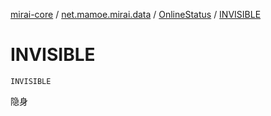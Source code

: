 [mirai-core](../../index.md) / [net.mamoe.mirai.data](../index.md) / [OnlineStatus](index.md) / [INVISIBLE](./-i-n-v-i-s-i-b-l-e.md)

# INVISIBLE

`INVISIBLE`

隐身

